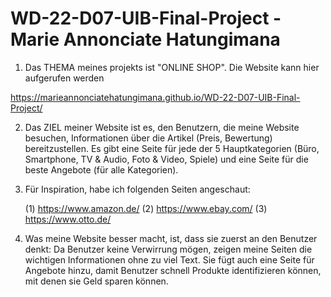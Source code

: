 # WD-22-D07-UIB-Final-Project - Marie Annonciate Hatungimana

1. Das THEMA meines projekts ist "ONLINE SHOP". Die Website kann hier aufgerufen werden

https://marieannonciatehatungimana.github.io/WD-22-D07-UIB-Final-Project/

2. Das ZIEL meiner Website ist es, den Benutzern, die meine Website besuchen, Informationen über die Artikel (Preis, Bewertung) 
bereitzustellen. Es gibt eine Seite für jede der 5 Hauptkategorien (Büro, Smartphone, TV & Audio, Foto & Video, Spiele) und eine Seite für die beste Angebote (für alle Kategorien).

3. Für Inspiration, habe ich folgenden Seiten angeschaut:

    (1) https://www.amazon.de/
    (2) https://www.ebay.com/
    (3) https://www.otto.de/

4. Was meine Website besser macht, ist, dass sie zuerst an den Benutzer denkt: Da Benutzer keine Verwirrung mögen, zeigen meine Seiten die wichtigen Informationen ohne zu viel Text. Sie fügt auch eine Seite für Angebote hinzu, damit Benutzer schnell Produkte identifizieren können, mit denen sie Geld sparen können.
